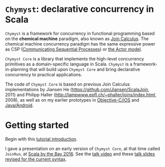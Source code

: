 <link href="{{ site.github.url }}/tables.css" rel="stylesheet" />

# `Chymyst`: declarative concurrency in Scala

`Chymyst` is a framework for concurrency in functional programming
based on the **chemical machine** paradigm, also known as [Join Calculus](https://en.wikipedia.org/wiki/Join-calculus).
The chemical machine concurrency paradigm has the same expressive power as CSP ([Communicating Sequential Processes](https://en.wikipedia.org/wiki/Communicating_sequential_processes)) or [the Actor model](https://en.wikipedia.org/wiki/Actor_model).

`Chymyst Core` is a library that implements the high-level concurrency primitives as a domain-specific language in Scala.
`Chymyst` is a framework-in-planning that will build upon `Chymyst Core` and bring declarative concurrency to practical applications.

The code of `Chymyst Core` is based on previous Join Calculus implementations by Jiansen He (https://github.com/Jiansen/ScalaJoin, 2011) and Philipp Haller (http://lampwww.epfl.ch/~phaller/joins/index.html, 2008), as well as on my earlier prototypes in [Objective-C/iOS](https://github.com/winitzki/CocoaJoin) and [Java/Android](https://github.com/winitzki/AndroJoin).

# Getting started

Begin with this [tutorial introduction](chymyst00.md).

I gave a presentation on an early version of `Chymyst Core`, at that time called `JoinRun`, at [Scala by the Bay 2016](https://scalaebythebay2016.sched.org/event/7iU2/concurrent-join-calculus-in-scala). See the [talk video](https://www.youtube.com/watch?v=jawyHGjUfBU) and these [talk slides revised for the current syntax](https://github.com/winitzki/talks/raw/master/join_calculus/join_calculus_2016_revised.pdf).
